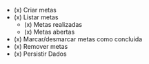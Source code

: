 - (x) Criar metas
- (x) Listar metas
   - (x) Metas realizadas
   - (x) Metas abertas
- (x) Marcar/desmarcar metas como concluida
- (x) Remover metas
- (x) Persistir Dados